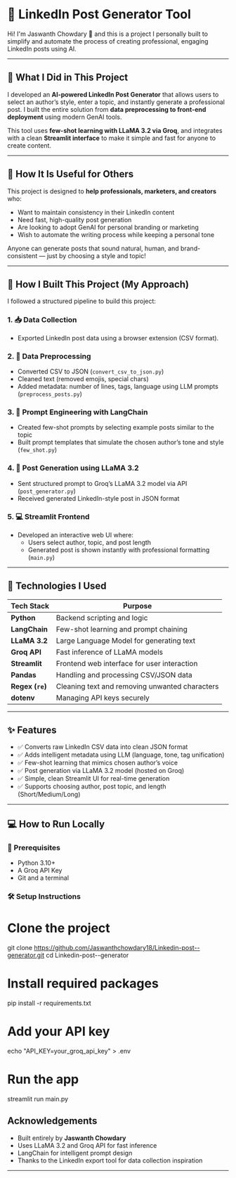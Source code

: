 # 🚀 LinkedIn Post Generator Tool

Hi! I'm Jaswanth Chowdary 👋 and this is a project I personally built to simplify and automate the process of creating professional, engaging LinkedIn posts using AI.

---

## 📌 What I Did in This Project

I developed an **AI-powered LinkedIn Post Generator** that allows users to select an author’s style, enter a topic, and instantly generate a professional post. I built the entire solution from **data preprocessing to front-end deployment** using modern GenAI tools.

This tool uses **few-shot learning with LLaMA 3.2 via Groq**, and integrates with a clean **Streamlit interface** to make it simple and fast for anyone to create content.

---

## 🎯 How It Is Useful for Others

This project is designed to **help professionals, marketers, and creators** who:
- Want to maintain consistency in their LinkedIn content
- Need fast, high-quality post generation
- Are looking to adopt GenAI for personal branding or marketing
- Wish to automate the writing process while keeping a personal tone

Anyone can generate posts that sound natural, human, and brand-consistent — just by choosing a style and topic!

---

## 🧠 How I Built This Project (My Approach)

I followed a structured pipeline to build this project:

### 1. 📥 Data Collection
- Exported LinkedIn post data using a browser extension (CSV format).

### 2. 🧹 Data Preprocessing
- Converted CSV to JSON (`convert_csv_to_json.py`)
- Cleaned text (removed emojis, special chars)
- Added metadata: number of lines, tags, language using LLM prompts (`preprocess_posts.py`)

### 3. 🧠 Prompt Engineering with LangChain
- Created few-shot prompts by selecting example posts similar to the topic
- Built prompt templates that simulate the chosen author’s tone and style (`few_shot.py`)

### 4. 🧾 Post Generation using LLaMA 3.2
- Sent structured prompt to Groq’s LLaMA 3.2 model via API (`post_generator.py`)
- Received generated LinkedIn-style post in JSON format

### 5. 💻 Streamlit Frontend
- Developed an interactive web UI where:
  - Users select author, topic, and post length
  - Generated post is shown instantly with professional formatting (`main.py`)

---

## 🧰 Technologies I Used

| Tech Stack        | Purpose                                                                 |
|-------------------|-------------------------------------------------------------------------|
| **Python**         | Backend scripting and logic                                              |
| **LangChain**      | Few-shot learning and prompt chaining                                   |
| **LLaMA 3.2**      | Large Language Model for generating text                                 |
| **Groq API**       | Fast inference of LLaMA models                                           |
| **Streamlit**      | Frontend web interface for user interaction                              |
| **Pandas**         | Handling and processing CSV/JSON data                                    |
| **Regex (`re`)**   | Cleaning text and removing unwanted characters                          |
| **dotenv**         | Managing API keys securely                                               |

---

## ✨ Features

- ✅ Converts raw LinkedIn CSV data into clean JSON format
- ✅ Adds intelligent metadata using LLM (language, tone, tag unification)
- ✅ Few-shot learning that mimics chosen author’s voice
- ✅ Post generation via LLaMA 3.2 model (hosted on Groq)
- ✅ Simple, clean Streamlit UI for real-time generation
- ✅ Supports choosing author, post topic, and length (Short/Medium/Long)

---

## 💻 How to Run Locally

### 🔧 Prerequisites
- Python 3.10+
- A Groq API Key
- Git and a terminal

### 🛠️ Setup Instructions

# Clone the project
git clone https://github.com/Jaswanthchowdary18/Linkedin-post--generator.git
cd Linkedin-post--generator       

# Install required packages
pip install -r requirements.txt

# Add your API key
echo "API_KEY=your_groq_api_key" > .env

# Run the app
streamlit run main.py


## Acknowledgements

- Built entirely by **Jaswanth Chowdary**
- Uses LLaMA 3.2 and Groq API for fast inference
- LangChain for intelligent prompt design
- Thanks to the LinkedIn export tool for data collection inspiration

---
